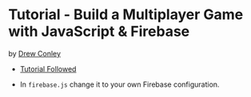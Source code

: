 # Tutorial - Build a Multiplayer Game with JavaScript & Firebase

by [Drew Conley](https://www.youtube.com/c/DrewConley)

- [Tutorial Followed](https://www.youtube.com/watch?v=xhURh2RDzzg)

- In `firebase.js` change it to your own Firebase configuration.
